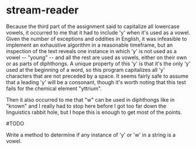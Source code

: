 # stream-reader

Because the third part of the assignment said to capitalize all lowercase vowels, it occurred to me that it had to include 'y' when it's used as a vowel. Given the number of exceptions and oddities in English, it was infeasible to implement an exhaustive algorithm in a reasonable timeframe, but an inspection of the text reveals one instance in which 'y' is not used as a vowel -- "young" -- and all the rest are used as vowels, either on their own or as parts of diphthongs. A unique property of this 'y' is that it's the only 'y' used at the beginning of a word, so this program capitalizes all 'y' characters that are not preceded by a space. It seems fairly safe to assume that a leading 'y' will be a consonant, though it's worth noting that this test fails for the chemical element "yttrium".

Then it also occurred to me that "w" can be used in diphthongs like in "known" and I really had to stop here before I got too far down the linguistics rabbit hole, but I hope this is enough to get most of the points.

#TODO

Write a method to determine if any instance of 'y' or 'w' in a string is a vowel.
